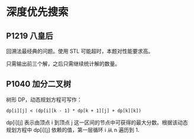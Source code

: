 # 深度优先搜索

## P1219 八皇后

回溯法最经典的问题。使用 STL 可能超时，本题对性能要求高。

只需输出前三个解，之后只需继续统计解的数量。

## P1040 加分二叉树

树形 DP，动态规划方程可写作：

```
dp[i][j] < (dp[i][k - 1] * dp[k + 1][j] + dp[k][k])
```

dp[i][j] 表示由顶点 i 到顶点 j 这一区间的节点中可获得的最大分数。根据该动态规划方程中 dp[i][j] 依赖的值，第一层循环 i 从 n 遍历到 1.